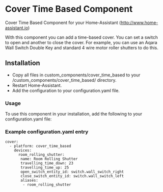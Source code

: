 # Cover Time Based Component
Cover Time Based Component for your Home-Assistant (http://www.home-assistant.io)

With this component you can add a time-based cover. You can set a switch to open and another to close the cover. 
For example, you can use an Aqara Wall Switch Double Key and standard 4 wire motor roller shutters to do this.

## Installation
* Copy all files in custom_components/cover_time_based to your <config directory>/custom_components/cover_time_based/ directory.
* Restart Home-Assistant.
* Add the configuration to your configuration.yaml file.

### Usage
To use this component in your installation, add the following to your configuration.yaml file:

### Example configuration.yaml entry

```
cover:
  - platform: cover_time_based
	devices:
	  room_rolling_shutter:
	   name: Room Rolling Shutter
	   travelling_time_down: 23
	   travelling_time_up: 25
	   open_switch_entity_id: switch.wall_switch_right
	   close_switch_entity_id: switch.wall_switch_left
	   aliases:
	    - room_rolling_shutter
```
